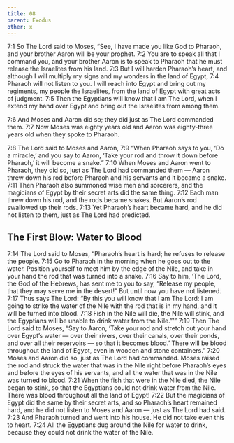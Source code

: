 ```yaml
---
title: 08
parent: Exodus
other: x
---
```


<a name="7:1">7:1</a> So The Lord said to Moses, “See, I have made you like God to Pharaoh, and your brother Aaron will be your prophet. <a name="7:2">7:2</a> You are to speak all that I command you, and your brother Aaron is to speak to Pharaoh that he must release the Israelites from his land. <a name="7:3">7:3</a> But I will harden Pharaoh’s heart, and although I will multiply my signs and my wonders in the land of Egypt, <a name="7:4">7:4</a> Pharaoh will not listen to you. I will reach into Egypt and bring out my regiments, my people the Israelites, from the land of Egypt with great acts of judgment. <a name="7:5">7:5</a> Then the Egyptians will know that I am The Lord, when I extend my hand over Egypt and bring out the Israelites from among them.

<a name="7:6">7:6</a> And Moses and Aaron did so; they did just as The Lord commanded them. <a name="7:7">7:7</a> Now Moses was eighty years old and Aaron was eighty-three years old when they spoke to Pharaoh.

<a name="7:8">7:8</a> The Lord said to Moses and Aaron, <a name="7:9">7:9</a> “When Pharaoh says to you, ‘Do a miracle,’ and you say to Aaron, ‘Take your rod and throw it down before Pharaoh,’ it will become a snake.” <a name="7:10">7:10</a> When Moses and Aaron went to Pharaoh, they did so, just as The Lord had commanded them  —  Aaron threw down his rod before Pharaoh and his servants and it became a snake. <a name="7:11">7:11</a> Then Pharaoh also summoned wise men and sorcerers, and the magicians of Egypt by their secret arts did the same thing. <a name="7:12">7:12</a> Each man threw down his rod, and the rods became snakes. But Aaron’s rod swallowed up their rods. <a name="7:13">7:13</a> Yet Pharaoh’s heart became hard, and he did not listen to them, just as The Lord had predicted.

## The First Blow: Water to Blood

<a name="7:14">7:14</a> The Lord said to Moses, “Pharaoh’s heart is hard; he refuses to release the people. <a name="7:15">7:15</a> Go to Pharaoh in the morning when he goes out to the water. Position yourself to meet him by the edge of the Nile, and take in your hand the rod that was turned into a snake. <a name="7:16">7:16</a> Say to him, ‘The Lord, the God of the Hebrews, has sent me to you to say, “Release my people, that they may serve me in the desert!” But until now you have not listened. <a name="7:17">7:17</a> Thus says The Lord: “By this you will know that I am The Lord: I am going to strike the water of the Nile with the rod that is in my hand, and it will be turned into blood. <a name="7:18">7:18</a> Fish in the Nile will die, the Nile will stink, and the Egyptians will be unable to drink water from the Nile.”’” <a name="7:19">7:19</a> Then The Lord said to Moses, “Say to Aaron, ‘Take your rod and stretch out your hand over Egypt’s water  —  over their rivers, over their canals, over their ponds, and over all their reservoirs  —  so that it becomes blood.’ There will be blood throughout the land of Egypt, even in wooden and stone containers.” <a name="7:20">7:20</a> Moses and Aaron did so, just as The Lord had commanded. Moses raised the rod and struck the water that was in the Nile right before Pharaoh’s eyes and before the eyes of his servants, and all the water that was in the Nile was turned to blood. <a name="7:21">7:21</a> When the fish that were in the Nile died, the Nile began to stink, so that the Egyptians could not drink water from the Nile. There was blood throughout all the land of Egypt! <a name="7:22">7:22</a> But the magicians of Egypt did the same by their secret arts, and so Pharaoh’s heart remained hard, and he did not listen to Moses and Aaron  —  just as The Lord had said. <a name="7:23">7:23</a> And Pharaoh turned and went into his house. He did not take even this to heart. <a name="7:24">7:24</a> All the Egyptians dug around the Nile for water to drink, because they could not drink the water of the Nile.